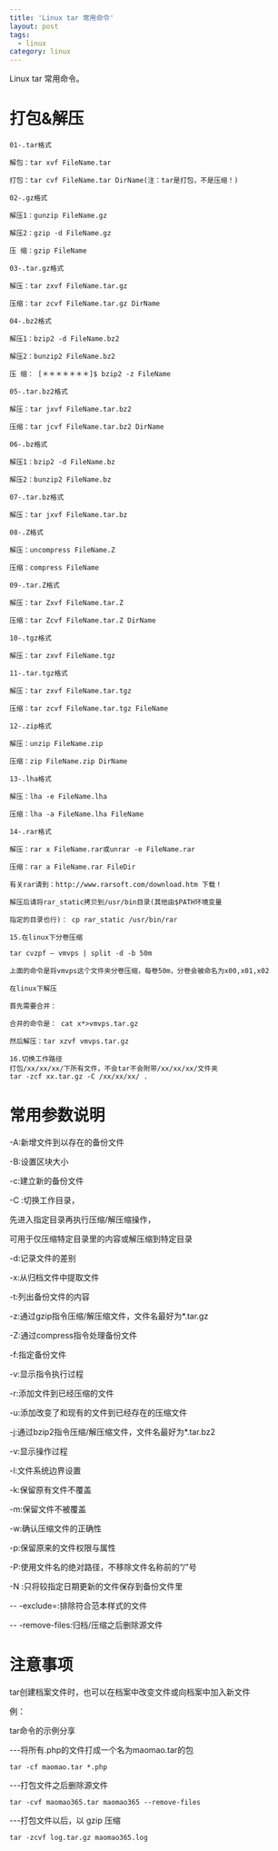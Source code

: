 ```yaml
---
title: 'Linux tar 常用命令'
layout: post
tags:
  - linux
category: linux
---
```

Linux tar 常用命令。

<!--more-->

# 打包&解压
```shell
01-.tar格式

解包：tar xvf FileName.tar

打包：tar cvf FileName.tar DirName(注：tar是打包，不是压缩！)

02-.gz格式

解压1：gunzip FileName.gz

解压2：gzip -d FileName.gz

压 缩：gzip FileName

03-.tar.gz格式

解压：tar zxvf FileName.tar.gz

压缩：tar zcvf FileName.tar.gz DirName

04-.bz2格式

解压1：bzip2 -d FileName.bz2

解压2：bunzip2 FileName.bz2

压 缩： [＊＊＊＊＊＊＊]$ bzip2 -z FileName

05-.tar.bz2格式

解压：tar jxvf FileName.tar.bz2

压缩：tar jcvf FileName.tar.bz2 DirName

06-.bz格式

解压1：bzip2 -d FileName.bz

解压2：bunzip2 FileName.bz

07-.tar.bz格式

解压：tar jxvf FileName.tar.bz

08-.Z格式

解压：uncompress FileName.Z

压缩：compress FileName

09-.tar.Z格式

解压：tar Zxvf FileName.tar.Z

压缩：tar Zcvf FileName.tar.Z DirName

10-.tgz格式

解压：tar zxvf FileName.tgz

11-.tar.tgz格式

解压：tar zxvf FileName.tar.tgz

压缩：tar zcvf FileName.tar.tgz FileName

12-.zip格式

解压：unzip FileName.zip

压缩：zip FileName.zip DirName

13-.lha格式

解压：lha -e FileName.lha

压缩：lha -a FileName.lha FileName

14-.rar格式

解压：rar x FileName.rar或unrar -e FileName.rar

压缩：rar a FileName.rar FileDir

有关rar请到：http://www.rarsoft.com/download.htm 下载！

解压后请将rar_static拷贝到/usr/bin目录(其他由$PATH环境变量

指定的目录也行)： cp rar_static /usr/bin/rar

15.在linux下分卷压缩

tar cvzpf – vmvps | split -d -b 50m

上面的命令是将vmvps这个文件夹分卷压缩，每卷50m，分卷会被命名为x00,x01,x02

在linux下解压

首先需要合并：

合并的命令是： cat x*>vmvps.tar.gz

然后解压：tar xzvf vmvps.tar.gz

16.切换工作路径
打包/xx/xx/xx/下所有文件，不会tar不会附带/xx/xx/xx/文件夹
tar -zcf xx.tar.gz -C /xx/xx/xx/ .
```


# 常用参数说明

-A:新增文件到以存在的备份文件

-B:设置区块大小

-c:建立新的备份文件

-C :切换工作目录，

先进入指定目录再执行压缩/解压缩操作，

可用于仅压缩特定目录里的内容或解压缩到特定目录

-d:记录文件的差别

-x:从归档文件中提取文件

-t:列出备份文件的内容

-z:通过gzip指令压缩/解压缩文件，文件名最好为*.tar.gz

-Z:通过compress指令处理备份文件

-f:指定备份文件

-v:显示指令执行过程

-r:添加文件到已经压缩的文件

-u:添加改变了和现有的文件到已经存在的压缩文件

-j:通过bzip2指令压缩/解压缩文件，文件名最好为*.tar.bz2

-v:显示操作过程

-l:文件系统边界设置

-k:保留原有文件不覆盖

-m:保留文件不被覆盖

-w:确认压缩文件的正确性

-p:保留原来的文件权限与属性

-P:使用文件名的绝对路径，不移除文件名称前的“/”号

-N :只将较指定日期更新的文件保存到备份文件里

-- -exclude=:排除符合范本样式的文件

-- -remove-files:归档/压缩之后删除源文件

# 注意事项

tar创建档案文件时，也可以在档案中改变文件或向档案中加入新文件

例：

tar命令的示例分享

---将所有.php的文件打成一个名为maomao.tar的包

```
tar -cf maomao.tar *.php
```


---打包文件之后删除源文件

```
tar -cvf maomao365.tar maomao365 --remove-files
```


---打包文件以后，以 gzip 压缩

```
tar -zcvf log.tar.gz maomao365.log
```
